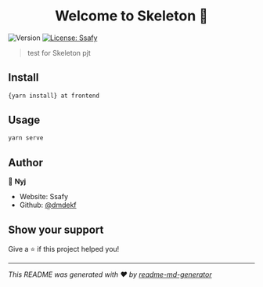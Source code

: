 <h1 align="center">Welcome to Skeleton 👋</h1>
<p>
  <img alt="Version" src="https://img.shields.io/badge/version-1.0-blue.svg?cacheSeconds=2592000" />
  <a href="#" target="_blank">
    <img alt="License: Ssafy" src="https://img.shields.io/badge/License-Ssafy-yellow.svg" />
  </a>
</p>

> test for Skeleton pjt

## Install

```sh
{yarn install} at frontend
```

## Usage

```sh
yarn serve
```

## Author

👤 **Nyj**

* Website: Ssafy
* Github: [@dmdekf](https://github.com/dmdekf)

## Show your support

Give a ⭐️ if this project helped you!

***
_This README was generated with ❤️ by [readme-md-generator](https://github.com/kefranabg/readme-md-generator)_